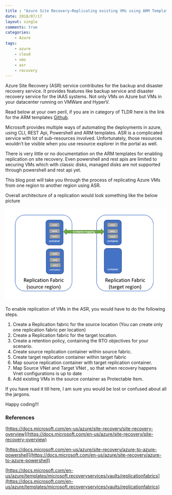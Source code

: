 ```yaml
---
title : "Azure Site Recovery–Replicating existing VMs using ARM Templates"
date: 2018/07/17 
layout: single
comments: true
categories: 
    - Azure
tags:
    - azure
    - cloud
    - vms
    - asr
    - recovery
---
```


Azure Site Recovery (ASR) service contributes for the backup and disaster recovery service. It provides features like backup service and disaster recovery service for the IAAS systems. Not only VMs on Azure but VMs in your datacenter running on VMWare and HyperV.

Read below at your own peril, if you are in category of TLDR here is the link for the ARM templates [Github](https://github.com/pratap-dotnet/azure-site-recovery-automation).

Microsoft provides multiple ways of automating the deployments in azure, using CLI, REST Api, Powershell and ARM templates. ASR is a complicated service with lot of sub-resources involved. Unfortunately, those resources wouldn’t be visible when you use resource explorer in the portal as well.

There is very little or no documentation on the ARM templates for enabling replication on site recovery. Even powershell and rest apis are limited to securing VMs which with classic disks, managed disks are not supported through powershell and rest api yet.

This blog post will take you through the process of replicating Azure VMs from one region to another region using ASR.

Overall architecture of a replication would look something like the below picture

![ASR](/assets/images/asrfabrics.png)

To enable replication of VMs in the ASR, you would have to do the following steps.

1. Create a Replication fabric for the source location (You can create only one replication fabric per location)
2. Create a Replication fabric for the target location.
3. Create a retention policy, containing the RTO objectives for your scenario.
4. Create source replication container within source fabric.
5. Create target replication container within target fabric
6. Map source replication container with target replication container.
7. Map Source VNet and Target VNet , so that when recovery happens Vnet configurations is up to date
8. Add existing VMs in the source container as Protectable Item.

If you have read it till here, I am sure you would be lost or confused about all the jargons.

Happy coding!!!

### References
[https://docs.microsoft.com/en-us/azure/site-recovery/site-recovery-overview](https://docs.microsoft.com/en-us/azure/site-recovery/site-recovery-overview)

[https://docs.microsoft.com/en-us/azure/site-recovery/azure-to-azure-powershell](https://docs.microsoft.com/en-us/azure/site-recovery/azure-to-azure-powershell)

[https://docs.microsoft.com/en-us/azure/templates/microsoft.recoveryservices/vaults/replicationfabrics](https://docs.microsoft.com/en-us/azure/templates/microsoft.recoveryservices/vaults/replicationfabrics)